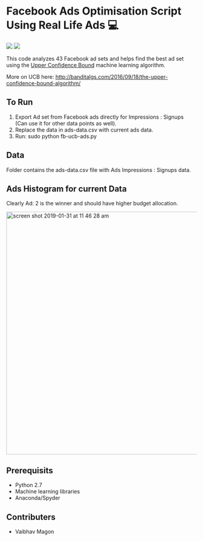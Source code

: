 # Facebook Ads Optimisation Script Using Real Life Ads 💻

<img src="https://img.shields.io/static/v1?label=Python&message=2.7&color=<COLOR>"> <img src="https://img.shields.io/static/v1?label=Build&message=Passing&color=<COLOR>">

This code analyzes 43 Facebook ad sets and helps find the best ad set using the <a href="http://banditalgs.com/2016/09/18/the-upper-confidence-bound-algorithm/">Upper Confidence Bound</a> machine learning algorithm.

More on UCB here: http://banditalgs.com/2016/09/18/the-upper-confidence-bound-algorithm/


## To Run
1. Export Ad set from Facebook ads directly for Impressions : Signups (Can use it for other data points as well).
2. Replace the data in ads-data.csv with current ads data.
3. Run: sudo python fb-ucb-ads.py


## Data
Folder contains the ads-data.csv file with Ads Impressions : Signups data.


## Ads Histogram for current Data
Clearly Ad: 2 is the winner and should have higher budget allocation.

<img width="641" alt="screen shot 2019-01-31 at 11 46 28 am" src="https://user-images.githubusercontent.com/5276190/52034823-2f6fa200-254f-11e9-93b2-5e309462e942.png">


## Prerequisits
- Python 2.7
- Machine learning libraries
- Anaconda/Spyder


## Contributers
- Vaibhav Magon
